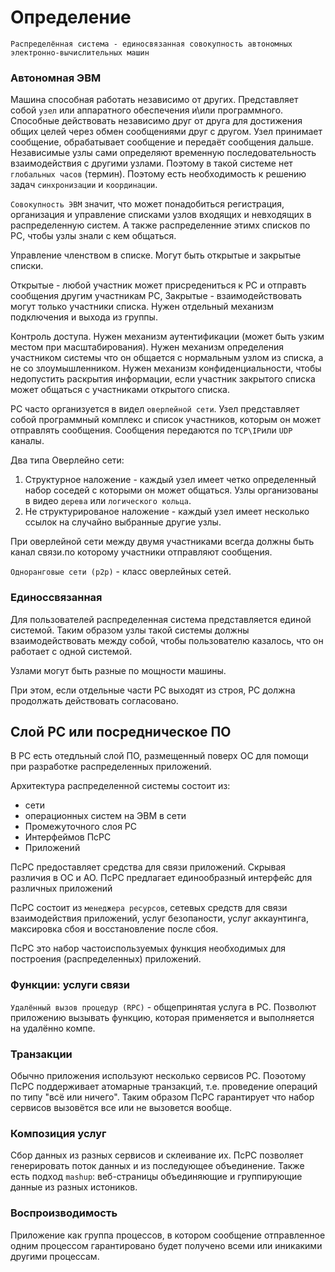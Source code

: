 # Определение

`
Распределённая система - единосвязанная совокупность автономных электронно-вычислительных машин
`

### Автономная ЭВМ 

Машина способная работать независимо от других. Представляет собой `узел` или аппаратного обеспечения и\или программного. Способные действовать независимо друг от друга для достижения общих целей через обмен сообщениями друг с другом. Узел принимает сообщение, обрабатывает сообщение и передаёт сообщения дальше. Независимые узлы сами определяют временную последовательность взаимодействия с другими узлами. Поэтому в такой системе нет `глобальных часов` (термин). Поэтому есть необходимость к решению задач `синхронизации` и `координации`.

`Совокупность ЭВМ` значит, что может понадобиться регистрация, организация и управление списками узлов входящих и невходящих в распределенную систем. А также распределенние этимх списков по РС, чтобы узлы знали с кем общаться.

Управление членством в списке. Могут быть открытые и закрытые списки.

Открытые - любой участник может присредениться к РС и отправть сообщения другим участникам РС,
Закрытые - взаимодействовать могут только участники списка. Нужен отдельный механизм подключения и выхода из группы.

Контроль доступа. Нужен механизм аутентификации (может быть узким местом при масштабирования). Нужен механизм определения участником системы что он общается с нормальным узлом из списка, а не со злоумышленником. Нужен механизм конфиденциальности, чтобы недопустить раскрытия информации, если участник закрытого списка может общаться с участниками открытого списка.

РС часто организуется в видел `оверлейной сети`. Узел представляет собой программный комплекс и список участников, которым он может отправлять сообщения. Сообщения передаются по `TCP\IP`или `UDP` каналы.

Два типа Оверлейно сети:
1. Структурное наложение - каждый узел имеет четко определенный набор соседей с которыми он может общаться. Узлы организованы в видео `дерева` или `логического кольца`.
2. Не структурированое наложение - каждый узел имеет несколько ссылок на случайно выбранные другие узлы.

При оверлейной сети между двумя участниками всегда должны быть канал связи.по которому участники отправляют сообщения.

`Одноранговые сети (p2p)` - класс оверлейных сетей.

### Единоссвязанная 

Для пользователей распределенная система представляется единой системой. Таким образом узлы такой системы должны взаимодействовать между собой, чтобы пользователю казалось, что он работает с одной системой.

Узлами могут быть разные по мощности машины.

При этом, если отдельные части РС выходят из строя, РС должна продолжать действовать согласовано.

## Слой РС или посредническое ПО

В РС есть отедльный слой ПО, размещенный поверх ОС для помощи при разработке распределенных приложений. 

Архитектура распределенной системы состоит 
из:

- сети
- операционных систем на ЭВМ в сети
- Промежуточного слоя РС
- Интерфеймов ПсРС
- Приложений

ПсРС предоставляет средства для связи приложений. Скрывая различия в ОС и АО.
ПсРС предлагает единообразный интерфейс для различных приложений

ПсРС состоит из `менеджера ресурсов`, сетевых средств для связи взаимодействия приложений, услуг безопаности, услуг аккаунтинга, максировка сбоя и восстановление после сбоя.

ПсРС это набор частоиспользуемых функция необходимых для построения (распределенных) приложений.

### Функции: услуги связи

`Удалённый вызов процедур (RPC)` - общепринятая услуга в РС. Позволют приложению вызывать функцию, которая применяется и выполняется на удалённо компе. 

### Транзакции

Обычно приложения используют несколько сервисов РС. Поэотому ПсРС поддерживает атомарные транзакций, т.е. проведение операций по типу "всё или ничего". Таким образом ПсРС гарантирует что набор сервисов вызовётся все или не вызовется вообще.

### Композиция услуг

Сбор данных из разных сервисов и склеивание их. ПсРС позволяет генерировать поток данных и из последующее объединение. Также есть подход `mashup`: веб-страницы объединяющие и группирующие данные из разных истоников.


### Воспроизводимость

Приложение как группа процессов, в котором сообщение отправленное одним процессом гарантировано будет получено всеми или иникакими другими процессам.
